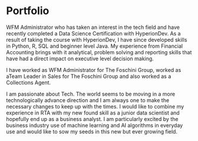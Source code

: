 # Portfolio

WFM Administrator who has taken an interest in the tech field and have recently completed a Data Science Certification with HyperionDev. As a result of taking the course with HyperionDev, I have since developed skills in Python, R, SQL and beginner level Java. My experience from Financial Accounting brings with it analytical, problem solving and reporting skills that have had a direct impact on executive level decision making.

I have worked as WFM Administrator for The Foschini Group, worked as aTeam Leader in Sales for The Foschini Group and also worked as a Collections Agent.

I am passionate about Tech. The world seems to be moving in a more technologically advance direction and I am always one to make the necessary changes to keep up with the times. I would like to combine my experience in RTA with my new found skill as a junior data scientist and hopefully end up as a business analyst. I am particularly excited by the business industry use of machine learning and AI algorithms in everyday use and would like to sow my seeds in this new but ever growing field.
